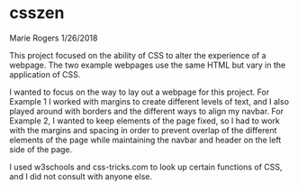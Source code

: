 # csszen

Marie Rogers
1/26/2018

This project focused on the ability of CSS to alter the experience of a webpage. The two example webpages use the same HTML but vary in the application of CSS.

I wanted to focus on the way to lay out a webpage for this project. For Example 1 I worked with margins to create different levels of text, and I also played around with borders and the different ways to align my navbar. For Example 2, I wanted to keep elements of the page fixed, so I had to work with the margins and spacing in order to prevent overlap of the different elements of the page while maintaining the navbar and header on the left side of the page.

I used w3schools and css-tricks.com to look up certain functions of CSS, and I did not consult with anyone else.
